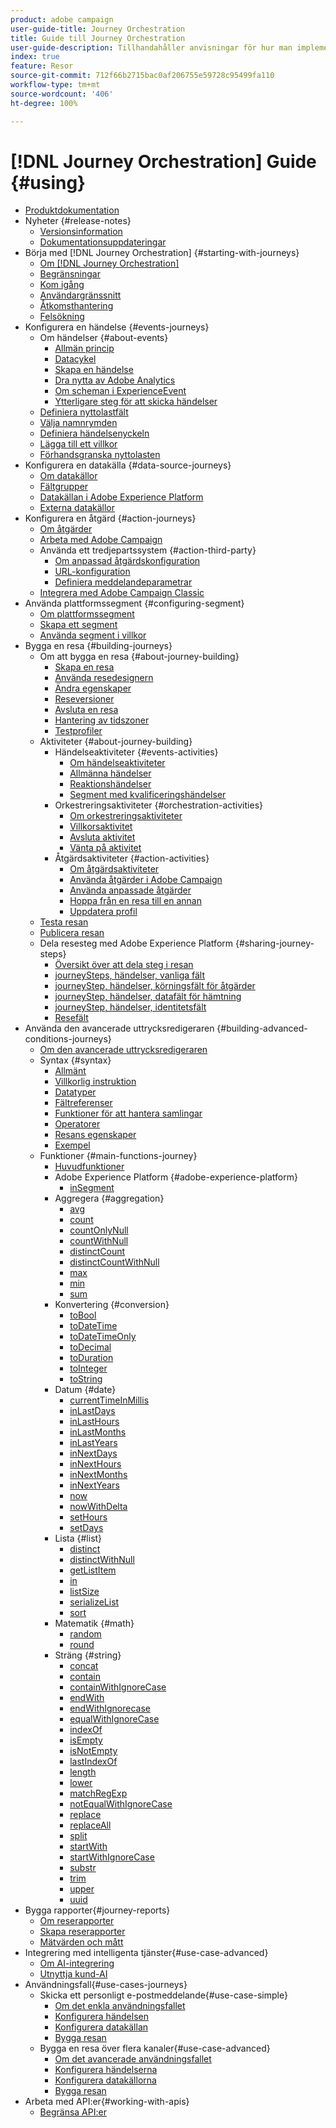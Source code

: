 ```yaml
---
product: adobe campaign
user-guide-title: Journey Orchestration
title: Guide till Journey Orchestration
user-guide-description: Tillhandahåller anvisningar för hur man implementerar och bygger resor.
index: true
feature: Resor
source-git-commit: 712f66b2715bac0af206755e59728c95499fa110
workflow-type: tm+mt
source-wordcount: '406'
ht-degree: 100%

---
```



# [!DNL Journey Orchestration] Guide {#using}

+ [Produktdokumentation](journey-orchestration-home.md)
+ Nyheter {#release-notes}
   + [Versionsinformation](using/release-notes/release-notes.md)
   + [Dokumentationsuppdateringar](using/release-notes/documentation-updates.md)
+ Börja med [!DNL Journey Orchestration] {#starting-with-journeys}
   + [Om [!DNL Journey Orchestration]](using/about/about-journey-orchestration.md)
   + [Begränsningar](using/about/limitations.md)
   + [Kom igång](using/about/get-started.md)
   + [Användargränssnitt](using/about/user-interface.md)
   + [Åtkomsthantering](using/about/access-management.md)
   + [Felsökning](using/about/troubleshooting.md)
+ Konfigurera en händelse {#events-journeys}
   + Om händelser {#about-events}
      + [Allmän princip](using/event/about-events.md)
      + [Datacykel](using/event/about-data-cycle.md)
      + [Skapa en händelse](using/event/about-creating.md)
      + [Dra nytta av Adobe Analytics](using/event/about-analytics.md)
      + [Om scheman i ExperienceEvent](using/event/experience-event-schema.md)
      + [Ytterligare steg för att skicka händelser](using/event/additional-steps-to-send-events-to-journey-orchestration.md)
   + [Definiera nyttolastfält](using/event/defining-the-payload-fields.md)
   + [Välja namnrymden](using/event/selecting-the-namespace.md)
   + [Definiera händelsenyckeln](using/event/defining-the-event-key.md)
   + [Lägga till ett villkor](using/event/adding-a-condition.md)
   + [Förhandsgranska nyttolasten](using/event/previewing-the-payload.md)
+ Konfigurera en datakälla {#data-source-journeys}
   + [Om datakällor](using/datasource/about-data-sources.md)
   + [Fältgrupper](using/datasource/field-groups.md)
   + [Datakällan i Adobe Experience Platform](using/datasource/adobe-experience-platform-data-source.md)
   + [Externa datakällor](using/datasource/external-data-sources.md)
+ Konfigurera en åtgärd {#action-journeys}
   + [Om åtgärder](using/action/action.md)
   + [Arbeta med Adobe Campaign](using/action/working-with-adobe-campaign.md)
   + Använda ett tredjepartssystem {#action-third-party}
      + [Om anpassad åtgärdskonfiguration](using/action/about-custom-action-configuration.md)
      + [URL-konfiguration](using/action/url-configuration.md)
      + [Definiera meddelandeparametrar](using/action/defining-the-message-parameters.md)
   + [Integrera med Adobe Campaign Classic](using/beta/acc-action.md)
+ Använda plattformssegment {#configuring-segment}
   + [Om plattformssegment](using/segment/about-segments.md)
   + [Skapa ett segment](using/segment/creating-a-segment.md)
   + [Använda segment i villkor](using/segment/using-a-segment.md)
+ Bygga en resa {#building-journeys}
   + Om att bygga en resa {#about-journey-building}
      + [Skapa en resa](using/building-journeys/journey.md)
      + [Använda resedesignern](using/building-journeys/using-the-journey-designer.md)
      + [Ändra egenskaper](using/building-journeys/changing-properties.md)
      + [Reseversioner](using/building-journeys/journey-versions.md)
      + [Avsluta en resa](using/building-journeys/terminating-a-journey.md)
      + [Hantering av tidszoner](using/building-journeys/timezone-management.md)
      + [Testprofiler](using/building-journeys/creating-test-profiles.md)
   + Aktiviteter {#about-journey-building}
      + Händelseaktiviteter {#events-activities}
         + [Om händelseaktiviteter](using/building-journeys/event-activities.md)
         + [Allmänna händelser](using/building-journeys/general-events.md)
         + [Reaktionshändelser](using/building-journeys/reaction-events.md)
         + [Segment med kvalificeringshändelser](using/building-journeys/segment-qualification-events.md)
      + Orkestreringsaktiviteter {#orchestration-activities}
         + [Om orkestreringsaktiviteter](using/building-journeys/about-orchestration-activities.md)
         + [Villkorsaktivitet](using/building-journeys/condition-activity.md)
         + [Avsluta aktivitet](using/building-journeys/end-activity.md)
         + [Vänta på aktivitet](using/building-journeys/wait-activity.md)
      + Åtgärdsaktiviteter {#action-activities}
         + [Om åtgärdsaktiviteter](using/building-journeys/about-action-activities.md)
         + [Använda åtgärder i Adobe Campaign](using/building-journeys/using-adobe-campaign-actions.md)
         + [Använda anpassade åtgärder](using/building-journeys/using-custom-actions.md)
         + [Hoppa från en resa till en annan](using/building-journeys/jump.md)
         + [Uppdatera profil](using/building-journeys/update-profiles.md)
   + [Testa resan](using/building-journeys/testing-the-journey.md)
   + [Publicera resan](using/building-journeys/publishing-the-journey.md)
   + Dela resesteg med Adobe Experience Platform {#sharing-journey-steps}
      + [Översikt över att dela steg i resan](using/building-journeys/sharing-overview.md)
      + [journeySteps, händelser, vanliga fält](using/building-journeys/sharing-common-fields.md)
      + [journeyStep, händelser, körningsfält för åtgärder](using/building-journeys/sharing-execution-fields.md)
      + [journeyStep, händelser, datafält för hämtning](using/building-journeys/sharing-fetch-fields.md)
      + [journeyStep, händelser, identitetsfält](using/building-journeys/sharing-identity-fields.md)
      + [Resefält](using/building-journeys/sharing-journey-fields.md)
+ Använda den avancerade uttrycksredigeraren {#building-advanced-conditions-journeys}
   + [Om den avancerade uttrycksredigeraren](using/expression/expressionadvanced.md)
   + Syntax {#syntax}
      + [Allmänt](using/expression/generalities.md)
      + [Villkorlig instruktion](using/expression/conditional-instruction.md)
      + [Datatyper](using/expression/data-types.md)
      + [Fältreferenser](using/expression/field-references.md)
      + [Funktioner för att hantera samlingar](using/expression/collection-management-functions.md)
      + [Operatorer](using/expression/operators.md)
      + [Resans egenskaper](using/expression/journey-properties.md)
      + [Exempel](using/expression/advanced-editor-use-cases.md)
   + Funktioner {#main-functions-journey}
      + [Huvudfunktioner](using/expression/functions.md)
      + Adobe Experience Platform {#adobe-experience-platform}
         + [inSegment](using/functions/functioninsegment.md)
      + Aggregera {#aggregation}
         + [avg](using/functions/functionavg.md)
         + [count](using/functions/functioncount.md)
         + [countOnlyNull](using/functions/functioncountonlynull.md)
         + [countWithNull](using/functions/functioncountwithnull.md)
         + [distinctCount](using/functions/functiondistinctcount.md)
         + [distinctCountWithNull](using/functions/functiondistinctcountwithnull.md)
         + [max](using/functions/functionmax.md)
         + [min](using/functions/functionmin.md)
         + [sum](using/functions/functionsum.md)
      + Konvertering {#conversion}
         + [toBool](using/functions/functiontobool.md)
         + [toDateTime](using/functions/functiontodatetime.md)
         + [toDateTimeOnly](using/functions/functiontodatetimeonly.md)
         + [toDecimal](using/functions/functiontodecimal.md)
         + [toDuration](using/functions/functiontoduration.md)
         + [toInteger](using/functions/functiontointeger.md)
         + [toString](using/functions/functiontostring.md)
      + Datum {#date}
         + [currentTime&#x200B;InMillis](using/functions/functioncurrenttimeinmillis.md)
         + [inLastDays](using/functions/functioninlastdays.md)
         + [inLastHours](using/functions/functioninlasthours.md)
         + [inLastMonths](using/functions/functioninlastmonths.md)
         + [inLastYears](using/functions/functioninlastyears.md)
         + [inNextDays](using/functions/functioninnextdays.md)
         + [inNextHours](using/functions/functioninnexthours.md)
         + [inNextMonths](using/functions/functioninnextmonths.md)
         + [inNextYears](using/functions/functioninnextyears.md)
         + [now](using/functions/functionnow.md)
         + [nowWithDelta](using/functions/functionnowwithdelta.md)
         + [setHours](using/functions/functionsethours.md)
         + [setDays](using/functions/functionsetdays.md)
      + Lista {#list}
         + [distinct](using/functions/functiondistinct.md)
         + [distinctWithNull](using/functions/functiondistinctwithnull.md)
         + [getListItem](using/functions/functiongetlistitem.md)
         + [in](using/functions/functionin.md)
         + [listSize](using/functions/functionlistsize.md)
         + [serializeList](using/functions/functionserializelist.md)
         + [sort](using/functions/functionsort.md)
      + Matematik {#math}
         + [random](using/functions/functionrandom.md)
         + [round](using/functions/functionround.md)
      + Sträng {#string}
         + [concat](using/functions/functionconcat.md)
         + [contain](using/functions/functioncontain.md)
         + [containWithIgnoreCase](using/functions/functioncontainwithignorecase.md)
         + [endWith](using/functions/functionendwith.md)
         + [endWithIgnorecase](using/functions/functionendwithignorecase.md)
         + [equalWithIgnoreCase](using/functions/functionequalignorecase.md)
         + [indexOf](using/functions/functionindexof.md)
         + [isEmpty](using/functions/functionisempty.md)
         + [isNotEmpty](using/functions/functionisnotempty.md)
         + [lastIndexOf](using/functions/functionlastindexof.md)
         + [length](using/functions/functionlength.md)
         + [lower](using/functions/functionlower.md)
         + [matchRegExp](using/functions/functionmatchregexp.md)
         + [notEqualWithIgnoreCase](using/functions/functionnotequalignorecase.md)
         + [replace](using/functions/functionreplace.md)
         + [replaceAll](using/functions/functionreplaceall.md)
         + [split](using/functions/functionsplit.md)
         + [startWith](using/functions/functionstartwith.md)
         + [startWithIgnoreCase](using/functions/functionstartwithignorecase.md)
         + [substr](using/functions/functionsubstr.md)
         + [trim](using/functions/functiontrim.md)
         + [upper](using/functions/functionupper.md)
         + [uuid](using/functions/functionuuid.md)
+ Bygga rapporter{#journey-reports}
   + [Om reserapporter](using/reporting/about-journey-reports.md)
   + [Skapa reserapporter](using/reporting/creating-your-journey-reports.md)
   + [Mätvärden och mått](using/reporting/metrics-and-dimensions.md)
+ Integrering med intelligenta tjänster{#use-case-advanced}
   + [Om AI-integrering](using/ai-services/ai-services-overview.md)
   + [Utnyttja kund-AI](using/ai-services/leveraging-customer-ai.md)
+ Användningsfall{#use-cases-journeys}
   + Skicka ett personligt e-postmeddelande{#use-case-simple}
      + [Om det enkla användningsfallet](using/usecase/about-the-simple-use-case.md)
      + [Konfigurera händelsen](using/usecase/configuring-the-event.md)
      + [Konfigurera datakällan](using/usecase/configuring-the-data-source.md)
      + [Bygga resan](using/usecase/simple-uc-building-the-journey.md)
   + Bygga en resa över flera kanaler{#use-case-advanced}
      + [Om det avancerade användningsfallet](using/usecase/about-the-advanced-use-case.md)
      + [Konfigurera händelserna](using/usecase/configuring-the-events.md)
      + [Konfigurera datakällorna](using/usecase/configuring-the-data-sources.md)
      + [Bygga resan](using/usecase/building-the-journey.md)
+ Arbeta med API:er{#working-with-apis}
   + [Begränsa API:er](using/api/capping.md)
